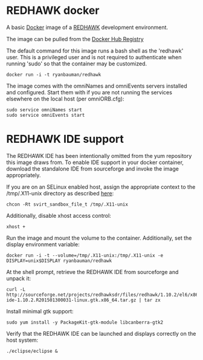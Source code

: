 # REDHAWK docker
A basic [Docker](https://www.docker.com/) image of a [REDHAWK](http://redhawksdr.org) development environment.

The image can be pulled from the [Docker Hub Registry](https://registry.hub.docker.com/u/ryanbauman/redhawk/)

The default command for this image runs a bash shell as the 'redhawk' user.  This is a privileged user and is not required to authenticate when running 'sudo' so that the container may be customized.

	docker run -i -t ryanbauman/redhawk

The image comes with the omniNames and omniEvents servers installed and configured.  Start them with if you are not running the services elsewhere on the local host (per omniORB.cfg):

    sudo service omniNames start
    sudo service omniEvents start

# REDHAWK IDE support
The REDHAWK IDE has been intentionally omitted from the yum repository this image draws from. To enable IDE support in your docker container, download the standalone IDE from sourceforge and invoke the image appropriately.

If you are on an SELinux enabled host, assign the appropriate context to the /tmp/.X11-unix directory as described [here]( https://access.redhat.com/documentation/en-US/Red_Hat_Enterprise_Linux/7/html/Resource_Management_and_Linux_Containers_Guide/sec-Sharing_Data_Across_Containers.html):

    chcon -Rt svirt_sandbox_file_t /tmp/.X11-unix

Additionally, disable xhost access control:

    xhost +

Run the image and mount the volume to the container.  Additionally, set the display environment variable:

    docker run -i -t --volume=/tmp/.X11-unix:/tmp/.X11-unix -e DISPLAY=unix$DISPLAY ryanbauman/redhawk

At the shell prompt, retrieve the REDHAWK IDE from sourceforge and unpack it:

    curl -L http://sourceforge.net/projects/redhawksdr/files/redhawk/1.10.2/el6/x86_64/redhawk-ide-1.10.2.R201501300031-linux.gtk.x86_64.tar.gz | tar zx

Install minimal gtk support:

    sudo yum install -y PackageKit-gtk-module libcanberra-gtk2

Verify that the REDHAWK IDE can be launched and displays correctly on the host system:

    ./eclipse/eclipse &


